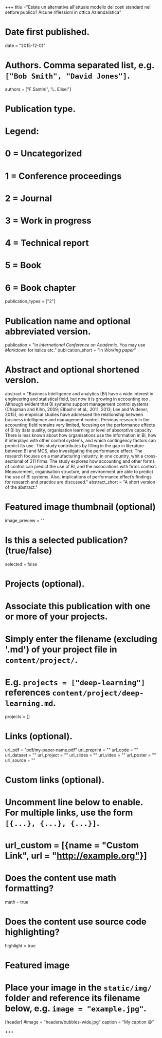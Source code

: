 +++
title ="Esiste un alternativa all'attuale modello dei costi standard nel settore publico? Alcune riflessioni in ottica Aziendalistica"

# Date first published.
date = "2015-12-01"

# Authors. Comma separated list, e.g. `["Bob Smith", "David Jones"]`.
authors = ["F.Santini", "L. Elisei"]

# Publication type.
# Legend:
# 0 = Uncategorized
# 1 = Conference proceedings
# 2 = Journal
# 3 = Work in progress
# 4 = Technical report
# 5 = Book
# 6 = Book chapter
publication_types = ["2"]

# Publication name and optional abbreviated version.
publication = "In *International Conference on Academic*. You may use *Markdown* for italics etc."
publication_short = "In *Working paper*"

# Abstract and optional shortened version.
abstract = "Business Intelligence and analytics (BI) have a wide interest in engineering and statistical field, but now it is growing in accounting too . Although evident that BI systems support management control systems (Chapman and Kihn, 2009; Elbashir et al., 2011, 2013; Lee and Widener, 2015), no empirical studies have addressed the relationship between business intelligence and management control. Previous research in the accounting field remains very limited, focusing on the performance effects of BI by data quality, organisation learning or level of absorptive capacity. There is less known about how organisations use the information in BI, how it interplays with other control systems, and which contingency factors can predict its use. This study contributes by filling in the gap in literature between BI and MCS, also investigating the performance effect. The research focuses on a manufacturing industry, in one country, whit a cross-sectional of 311 firms. The study explores how accounting and other forms of control can predict the use of BI, and the associations with firms context. Measurement, organisation structure, and environment are able to predict the use of BI systems. Also, implications of performance effect’s findings for research and practice are discussed."
abstract_short = "A short version of the abstract."

# Featured image thumbnail (optional)
image_preview = ""

# Is this a selected publication? (true/false)
selected = false

# Projects (optional).
#   Associate this publication with one or more of your projects.
#   Simply enter the filename (excluding '.md') of your project file in `content/project/`.
#   E.g. `projects = ["deep-learning"]` references `content/project/deep-learning.md`.
projects = []

# Links (optional).
url_pdf = "pdf/my-paper-name.pdf"
url_preprint = ""
url_code = ""
url_dataset = ""
url_project = ""
url_slides = ""
url_video = ""
url_poster = ""
url_source = ""

# Custom links (optional).
#   Uncomment line below to enable. For multiple links, use the form `[{...}, {...}, {...}]`.
# url_custom = [{name = "Custom Link", url = "http://example.org"}]

# Does the content use math formatting?
math = true

# Does the content use source code highlighting?
highlight = true

# Featured image
# Place your image in the `static/img/` folder and reference its filename below, e.g. `image = "example.jpg"`.
[header]
#image = "headers/bubbles-wide.jpg"
caption = "My caption 😄"

+++
